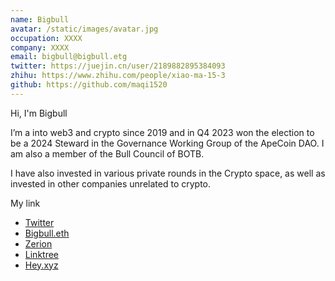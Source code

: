 ```yaml
---
name: Bigbull
avatar: /static/images/avatar.jpg
occupation: XXXX
company: XXXX
email: bigbull@bigbull.etg
twitter: https://juejin.cn/user/2189882895384093
zhihu: https://www.zhihu.com/people/xiao-ma-15-3
github: https://github.com/maqi1520
---
```


Hi, I'm Bigbull

I’m a into web3 and crypto since 2019 and in Q4 2023 won the election to be a 2024 Steward in the Governance Working Group of the ApeCoin DAO. I am also a member of the Bull Council of BOTB.

I have also invested in various private rounds in the Crypto space, as well as invested in other companies unrelated to crypto.

My link

- [Twitter](https://twitter.com/KapitalCrypto)
- [Bigbull.eth](https://bigbull.eth)
- [Zerion](https://app.zerion.io/bigbull.eth)
- [Linktree](https://linktr.ee/bigbull.eth)
- [Hey.xyz](https://hey.xyz/u/bullape)
